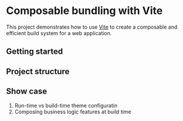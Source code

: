# Composable bundling with Vite

This project demonstrates how to use [Vite](https://vitejs.dev/) to create a composable and efficient build system for a web application.

## Getting started

## Project structure

## Show case

1. Run-time vs build-time theme configuratin
2. Composing business logic features at build time